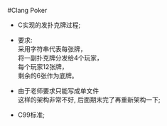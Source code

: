 #Clang Poker

- C实现的发扑克牌过程;

- 要求:  
    采用字符串代表每张牌，  
    将一副扑克牌分发给4个玩家，  
    每个玩家12张牌，  
    剩余的6张作为底牌。   
    
- 由于老师要求只能写成单文件  
    这样的架构非常不好, 后面期末完了再重新架构一下;

- C99标准;
